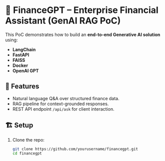 # 🧠 FinanceGPT – Enterprise Financial Assistant (GenAI RAG PoC)

This PoC demonstrates how to build an **end-to-end Generative AI solution** using:
- **LangChain**
- **FastAPI**
- **FAISS**
- **Docker**
- **OpenAI GPT**

## 🚀 Features
- Natural language Q&A over structured finance data.
- RAG pipeline for context-grounded responses.
- REST API endpoint `/api/ask` for client interaction.

## 🏗️ Setup

1. Clone the repo:
   ```bash
   git clone https://github.com/yourusername/financegpt.git
   cd financegpt
